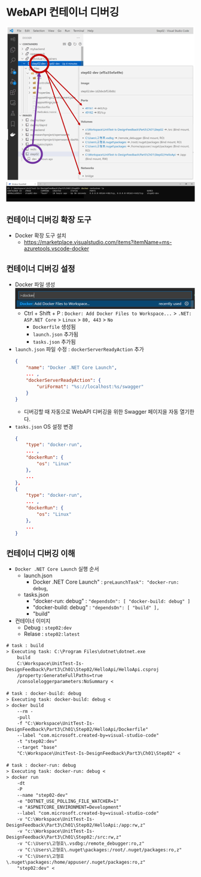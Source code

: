 # WebAPI 컨테이너 디버깅

![](./WebApiContainerVSCode.png)
![](./WebApiContainerConsole.png)

## 컨테이너 디버깅 확장 도구
- Docker 확장 도구 설치
  - https://marketplace.visualstudio.com/items?itemName=ms-azuretools.vscode-docker

## 컨테이너 디버깅 설정
- Docker 파일 생성
  ![](./AddDockerFiles.png)  
  - Ctrl + Shift + P : `Docker: Add Docker Files to Workspace...` > `.NET: ASP.NET Core` > `Linux` > `80, 443` > `No`
    - `Dockerfile` 생성됨
    - `launch.json` 추가됨
    - `tasks.json` 추가됨
- `launch.json` 파일 수정 : `dockerServerReadyAction` 추가
  ```json
  {
      "name": "Docker .NET Core Launch",
      ... ,
      "dockerServerReadyAction": {
          "uriFormat": "%s://localhost:%s/swagger"
      }
  }
  ```
  - 디버깅할 때 자동으로 WebAPI 디버깅을 위한 Swagger 페이지을 자동 열기한다.
- `tasks.json` OS 설정 변경
  ```json
  {
      "type": "docker-run",
      ... ,
      "dockerRun": {
          "os": "Linux"
      },
      ...
  },
  {
      "type": "docker-run",
      ... ,
      "dockerRun": {
          "os": "Linux"
      },
      ...
  }
  ```

## 컨테이너 디버깅 이해
- `Docker .NET Core Launch` 실행 순서
  - launch.json
    - Docker .NET Core Launch" : `preLaunchTask": "docker-run: debug`,
  - tasks.json
    - "docker-run: debug" : `"dependsOn": [ "docker-build: debug" ]`
    - "docker-build: debug" : `"dependsOn": [ "build" ],`
    - "build"
- 컨테이너 이미지
  - Debug : `step02:dev`
  - Relase : `step02:latest`

```shell
# task : build
> Executing task: C:\Program Files\dotnet\dotnet.exe
    build
    C:\Workspace\UnitTest-Is-DesignFeedback\Part3\Ch01\Step02/HelloApi/HelloApi.csproj
    /property:GenerateFullPaths=true
    /consoleloggerparameters:NoSummary <

# task : docker-build: debug
> Executing task: docker-build: debug <
> docker build
    --rm -
    -pull
    -f "C:\Workspace\UnitTest-Is-DesignFeedback\Part3\Ch01\Step02/HelloApi/Dockerfile"
    --label "com.microsoft.created-by=visual-studio-code"
    -t "step02:dev"
    --target "base"
    "C:\Workspace\UnitTest-Is-DesignFeedback\Part3\Ch01\Step02" <

# task : docker-run: debug
> Executing task: docker-run: debug <
> docker run
    -dt
    -P
    --name "step02-dev"
    -e "DOTNET_USE_POLLING_FILE_WATCHER=1"
    -e "ASPNETCORE_ENVIRONMENT=Development"
    --label "com.microsoft.created-by=visual-studio-code"
    -v "C:\Workspace\UnitTest-Is-DesignFeedback\Part3\Ch01\Step02/HelloApi:/app:rw,z"
    -v "c:\Workspace\UnitTest-Is-DesignFeedback\Part3\Ch01\Step02:/src:rw,z"
    -v "C:\Users\고형호\.vsdbg:/remote_debugger:ro,z"
    -v "C:\Users\고형호\.nuget\packages:/root/.nuget/packages:ro,z"
    -v "C:\Users\고형호\.nuget\packages:/home/appuser/.nuget/packages:ro,z"
    "step02:dev" <
```